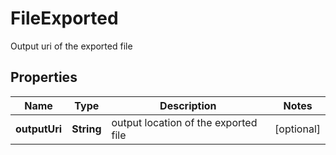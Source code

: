 

# FileExported

Output uri of the exported file

## Properties

| Name | Type | Description | Notes |
|------------ | ------------- | ------------- | -------------|
|**outputUri** | **String** | output location of the exported file |  [optional] |



